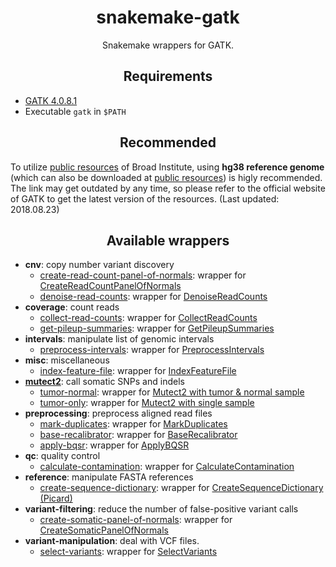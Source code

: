 <center><h1>snakemake-gatk</h1></center>

<center>Snakemake wrappers for GATK.</center>

<center><h2>Requirements</h2></center>

- [GATK 4.0.8.1](https://software.broadinstitute.org/gatk/download/)
- Executable `gatk` in `$PATH`

<center><h2>Recommended</h2></center>

To utilize [public resources](https://console.cloud.google.com/storage/browser/genomics-public-data/resources/broad/hg38/v0) of Broad Institute, using **hg38 reference genome** (which can also be downloaded at [public resources](https://console.cloud.google.com/storage/browser/genomics-public-data/resources/broad/hg38/v0)) is higly recommended. The link may get outdated by any time, so please refer to the official website of GATK to get the latest version of the resources. (Last updated: 2018.08.23)

<center><h2>Available wrappers</h2></center>

- **cnv**: copy number variant discovery
  - [create-read-count-panel-of-normals][create-read-count-panel-of-normals]: wrapper for [CreateReadCountPanelOfNormals](CreateReadCountPanelOfNormals)
  - [denoise-read-counts](gatk/cnv/denoise-read-counts): wrapper for [DenoiseReadCounts][DenoiseReadCounts]
- **coverage**: count reads
  - [collect-read-counts][collect-read-counts]: wrapper for [CollectReadCounts][CollectReadCounts]
  - [get-pileup-summaries][get-pileup-summaries]: wrapper for [GetPileupSummaries][GetPileupSummaries]
- **intervals**: manipulate list of genomic intervals
  - [preprocess-intervals][preprocess-intervals]: wrapper for [PreprocessIntervals][PreprocessIntervals]
- **misc**: miscellaneous
  - [index-feature-file][index-feature-file]: wrapper for [IndexFeatureFile][IndexFeatureFile]
- [**mutect2**][mutect2]: call somatic SNPs and indels
  - [tumor-normal][tumor-normal]: wrapper for [Mutect2 with tumor & normal sample][Mutect2 with tumor & normal sample]
  - [tumor-only][tumor-only]: wrapper for [Mutect2 with single sample][Mutect2 with single sample]
- **preprocessing**: preprocess aligned read files
  - [mark-duplicates][mark-duplicates]: wrapper for [MarkDuplicates][MarkDuplicates]
  - [base-recalibrator][base-recalibrator]: wrapper for [BaseRecalibrator][BaseRecalibrator]
  - [apply-bqsr][apply-bqsr]: wrapper for [ApplyBQSR][ApplyBQSR]
- **qc**: quality control
  - [calculate-contamination][calculate-contamination]: wrapper for [CalculateContamination][CalculateContamination]
- **reference**: manipulate FASTA references
  - [create-sequence-dictionary][create-sequence-dictionary]: wrapper for [CreateSequenceDictionary (Picard)][CreateSequenceDictionary (Picard)]
- **variant-filtering**: reduce the number of false-positive variant calls
  - [create-somatic-panel-of-normals][create-somatic-panel-of-normals]: wrapper for [CreateSomaticPanelOfNormals][CreateSomaticPanelOfNormals]
- **variant-manipulation**: deal with VCF files.
  - [select-variants][select-variants]: wrapper for [SelectVariants][SelectVariants]


[create-read-count-panel-of-normals]: [gatk/cnv/create-read-count-panel-of-normals]
[denoise-read-counts]: [gatk/cnv/denoise-read-counts]
[collect-read-counts]: [gatk/coverage/collect-read-counts]
[get-pileup-summaries]: [gatk/coverage/get-pileup-summaries]
[preprocess-intervals]: [gatk/intervals/preprocess-intervals]
[index-feature-file]: [gatk/misc/index-feature-file]
[mutect2]: [gatk/mutect2]
[tumor-normal]: [gatk/mutect2/tumor-normal]
[tumor-only]: [gatk/mutect2/tumor-only]
[mark-duplicates]: [gatk/preprocessing/mark-duplicates]
[base-recalibrator]: [gatk/preprocessing/base-recalibrator]
[apply-bqsr]: [gatk/preprocessing/apply-bqsr]
[calculate-contamination]: [gatk/qc/calculate-contamination]
[create-sequence-dictionary]: [gatk/reference/create-sequence-dictionary]
[create-somatic-panel-of-normals]: [gatk/variant-filtering/create-somatic-panel-of-normals]
[select-variants]: [gatk/variant-manipulation/select-variants]

[CreateReadCountPanelOfNormals]: [https://software.broadinstitute.org/gatk/documentation/tooldocs/current/org_broadinstitute_hellbender_tools_copynumber_CreateReadCountPanelOfNormals.php]
[DenoiseReadCounts]: [https://software.broadinstitute.org/gatk/documentation/tooldocs/current/org_broadinstitute_hellbender_tools_copynumber_DenoiseReadCounts.php]
[CollectReadCounts]: [https://software.broadinstitute.org/gatk/documentation/tooldocs/current/org_broadinstitute_hellbender_tools_copynumber_CollectReadCounts.php]
[GetPileupSummaries]: [https://software.broadinstitute.org/gatk/documentation/tooldocs/current/org_broadinstitute_hellbender_tools_walkers_contamination_GetPileupSummaries.php]
[PreprocessIntervals]: [https://software.broadinstitute.org/gatk/documentation/tooldocs/current/org_broadinstitute_hellbender_tools_copynumber_PreprocessIntervals.php]
[PreprocessIntervals]: [https://software.broadinstitute.org/gatk/documentation/tooldocs/current/org_broadinstitute_hellbender_tools_copynumber_PreprocessIntervals.php]
[IndexFeatureFile]: [https://software.broadinstitute.org/gatk/documentation/tooldocs/4.0.3.0/org_broadinstitute_hellbender_tools_IndexFeatureFile.php]
[Mutect2 with tumor & normal sample]: [https://software.broadinstitute.org/gatk/documentation/tooldocs/current/org_broadinstitute_hellbender_tools_walkers_mutect_Mutect2.php]
[Mutect2 with single sample]: [https://software.broadinstitute.org/gatk/documentation/tooldocs/current/org_broadinstitute_hellbender_tools_walkers_mutect_Mutect2.php]
[MarkDuplicates]: [https://software.broadinstitute.org/gatk/documentation/tooldocs/4.0.4.0/picard_sam_markduplicates_MarkDuplicates.php]
[BaseRecalibrator]: [https://software.broadinstitute.org/gatk/documentation/tooldocs/current/org_broadinstitute_hellbender_tools_walkers_bqsr_BaseRecalibrator.php]
[ApplyBQSR]: [https://software.broadinstitute.org/gatk/documentation/tooldocs/current/org_broadinstitute_hellbender_tools_walkers_bqsr_ApplyBQSR.php]
[CalculateContamination]: [https://software.broadinstitute.org/gatk/documentation/tooldocs/current/org_broadinstitute_hellbender_tools_walkers_contamination_CalculateContamination.php]
[CreateSequenceDictionary (Picard)]: [https://software.broadinstitute.org/gatk/documentation/tooldocs/4.0.3.0/picard_sam_CreateSequenceDictionary.php]
[CreateSomaticPanelOfNormals]: [https://software.broadinstitute.org/gatk/documentation/tooldocs/current/org_broadinstitute_hellbender_tools_walkers_mutect_CreateSomaticPanelOfNormals.php]
[SelectVariants]: [https://software.broadinstitute.org/gatk/documentation/tooldocs/current/org_broadinstitute_hellbender_tools_walkers_variantutils_SelectVariants.php]
